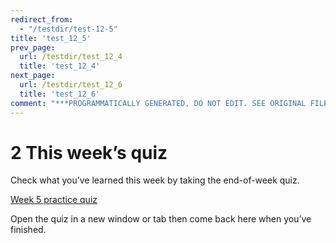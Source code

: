 ```yaml
---
redirect_from:
  - "/testdir/test-12-5"
title: 'test_12_5'
prev_page:
  url: /testdir/test_12_4
  title: 'test_12_4'
next_page:
  url: /testdir/test_12_6
  title: 'test_12_6'
comment: "***PROGRAMMATICALLY GENERATED, DO NOT EDIT. SEE ORIGINAL FILES IN /content***"
---
```

# 2 This week’s quiz


Check what you’ve learned this week by taking the end-of-week quiz.

[Week 5 practice quiz](https://www.open.edu/openlearn/ocw/mod/quiz/view.php?id=78781)

Open the quiz in a new window or tab then come back here when you’ve finished.

